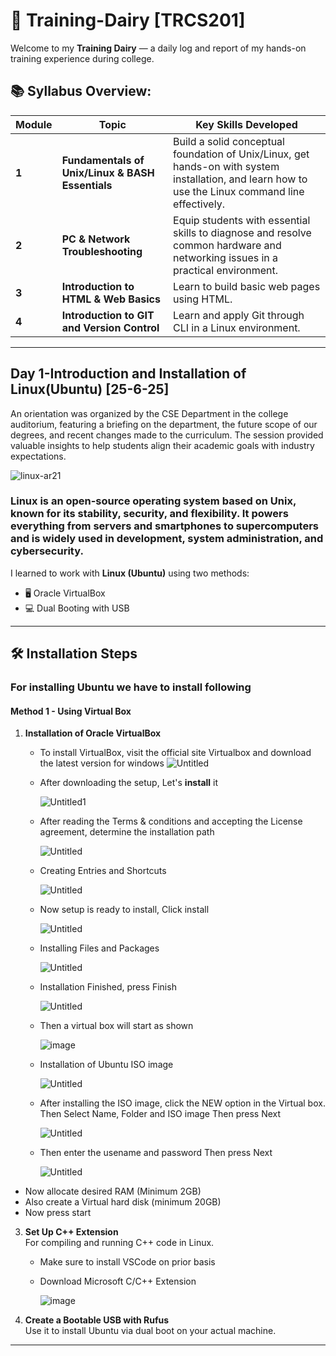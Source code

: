 # 📝 Training-Dairy [TRCS201]

Welcome to my **Training Dairy** — a daily log and report of my hands-on training experience during college. 


## 📚 Syllabus Overview:

| Module | Topic                                            | Key Skills Developed                                                                                                                               |
| ------ | ------------------------------------------------ | -------------------------------------------------------------------------------------------------------------------------------------------------- |
| **1**    | **Fundamentals of Unix/Linux & BASH Essentials** | Build a solid conceptual foundation of Unix/Linux, get hands-on with system installation, and learn how to use the Linux command line effectively. |
| **2**    | **PC & Network Troubleshooting**                 | Equip students with essential skills to diagnose and resolve common hardware and networking issues in a practical environment.                     |
| **3**    | **Introduction to HTML & Web Basics**            | Learn to build basic web pages using HTML.                                                                                                         |
| **4**    | **Introduction to GIT and Version Control**      | Learn and apply Git through CLI in a Linux environment.                                                                                            |

---


## Day 1-Introduction and Installation of Linux(Ubuntu) [25-6-25]
An orientation was organized by the CSE Department in the college auditorium, featuring a briefing on the department, the future scope of our degrees, and recent changes made to the curriculum.
The session provided valuable insights to help students align their academic goals with industry expectations.

![linux-ar21](https://github.com/user-attachments/assets/a2a6f892-7065-4a9b-9a1e-de73d30670bd)

### Linux is an open-source operating system based on Unix, known for its stability, security, and flexibility. It powers everything from servers and smartphones to supercomputers and is widely used in development, system administration, and cybersecurity.
 
 I learned to work with **Linux (Ubuntu)** using two methods:

- 🖥️ Oracle VirtualBox
- 💻 Dual Booting with USB

---
## 🛠️ Installation Steps 

### For installing Ubuntu we have to install following 
#### Method 1 - Using Virtual Box

1. **Installation of Oracle VirtualBox**
   - To install VirtualBox, visit the official site Virtualbox and download the latest version for windows 
   ![Untitled](https://github.com/user-attachments/assets/766cf09f-58eb-4abb-8317-78b05db085af)
   
   - After downloading the setup, Let's **install** it



      ![Untitled1](https://github.com/user-attachments/assets/05cab4a6-1749-4275-9fbe-b87fab54206c)

   - After reading the Terms & conditions and accepting the License agreement, determine the installation path



     ![Untitled](https://github.com/user-attachments/assets/5822c1cf-75a7-4925-92dc-d6f099b29092)

   - Creating Entries and Shortcuts



     ![Untitled](https://github.com/user-attachments/assets/4a1c3997-2ea4-4193-828f-fe550505e3bb)

     
   - Now setup is ready to install, Click install



     ![Untitled](https://github.com/user-attachments/assets/eeecc3a7-a1fb-41dd-967b-e1fba9219786)

   - Installing Files and Packages



     ![Untitled](https://github.com/user-attachments/assets/77b9a592-a587-4c1a-8174-e04e7a6f9dfc)

   - Installation Finished, press  Finish



     ![Untitled](https://github.com/user-attachments/assets/38d3360e-b20d-4cd0-996a-c5f996ce13c9)


   - Then a virtual box will start as shown



     ![image](https://github.com/user-attachments/assets/940937dd-0550-4027-9415-3fca9672de68)


   - Installation of Ubuntu ISO image


     ![Untitled](https://github.com/user-attachments/assets/91fdd545-5952-4cdd-92a8-bf67192caaab)


   - After installing the ISO image, click the NEW option in the Virtual box.
     Then Select Name, Folder and ISO image
     Then press Next


     ![Untitled](https://github.com/user-attachments/assets/2544390c-e348-4dae-b0ae-ab972e85c13f)



   - Then enter the usename and password 
     Then press Next


     ![Untitled](https://github.com/user-attachments/assets/8c824524-4c8e-45a3-8a29-cd49fb302d97)


  - Now allocate desired RAM (Minimum 2GB)
  - Also create a Virtual hard disk (minimum 20GB)
  - Now press start


3. **Set Up C++ Extension**  
   For compiling and running C++ code in Linux.
   - Make sure to install VSCode on prior basis
   - Download Microsoft C/C++ Extension

     ![image](https://github.com/user-attachments/assets/2f2089a7-620f-47f5-aedb-e3bd269d5f35)


5. **Create a Bootable USB with Rufus**  
   Use it to install Ubuntu via dual boot on your actual machine.

---


